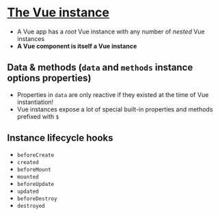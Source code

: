 # [The Vue instance](https://vuejs.org/v2/guide/instance.html)

- A Vue app has a *root* Vue instance with any number of *nested* Vue instances
- **A Vue component is itself a Vue instance**

## Data & methods (`data` and `methods` instance options properties)

- Properties in `data` are only reactive if they existed at the time of Vue instantiation!
- Vue instances expose a lot of special built-in properties and methods prefixed with `$`

## Instance lifecycle hooks

- `beforeCreate`
- `created`
- `beforeMount`
- `mounted`
- `beforeUpdate`
- `updated`
- `beforeDestroy`
- `destroyed`

